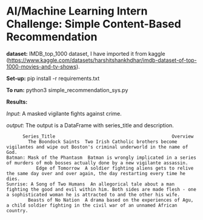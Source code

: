 # AI/Machine Learning Intern Challenge: Simple Content-Based Recommendation

**dataset:** IMDB_top_1000 dataset, I have imported it from kaggle (https://www.kaggle.com/datasets/harshitshankhdhar/imdb-dataset-of-top-1000-movies-and-tv-shows).

**Set-up:** pip install -r requirements.txt

**To run:** python3 simple_recommendation_sys.py

**Results:** 

_Input_: A masked vigilante fights against crime.

_output_: The output is a DataFrame with series_title and description.

          Series_Title                                           Overview
            The Boondock Saints  Two Irish Catholic brothers become vigilantes and wipe out Boston's criminal underworld in the name of God.
    Batman: Mask of the Phantasm  Batman is wrongly implicated in a series of murders of mob bosses actually done by a new vigilante assassin.
               Edge of Tomorrow  A soldier fighting aliens gets to relive the same day over and over again, the day restarting every time he dies.
    Sunrise: A Song of Two Humans  An allegorical tale about a man fighting the good and evil within him. Both sides are made flesh - one a sophisticated woman he is attracted to and the other his wife.
            Beasts of No Nation  A drama based on the experiences of Agu, a child soldier fighting in the civil war of an unnamed African country.





